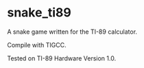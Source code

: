 # snake_ti89
A snake game written for the TI-89 calculator.

Compile with TIGCC.

Tested on TI-89 Hardware Version 1.0.
